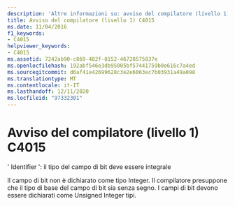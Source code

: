 ```yaml
---
description: 'Altre informazioni su: avviso del compilatore (livello 1) C4015'
title: Avviso del compilatore (livello 1) C4015
ms.date: 11/04/2016
f1_keywords:
- C4015
helpviewer_keywords:
- C4015
ms.assetid: 7242ab90-c869-482f-8152-46728575837e
ms.openlocfilehash: 192abf546e3db95005bf57441759b0e616c7a4ed
ms.sourcegitcommit: d6af41e42699628c3e2e6063ec7b03931a49a098
ms.translationtype: MT
ms.contentlocale: it-IT
ms.lasthandoff: 12/11/2020
ms.locfileid: "97332301"
---
```

# <a name="compiler-warning-level-1-c4015"></a>Avviso del compilatore (livello 1) C4015

' Identifier ': il tipo del campo di bit deve essere integrale

Il campo di bit non è dichiarato come tipo Integer. Il compilatore presuppone che il tipo di base del campo di bit sia senza segno. I campi di bit devono essere dichiarati come Unsigned Integer tipi.
